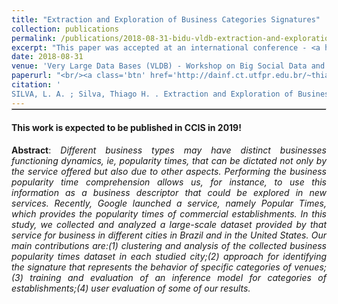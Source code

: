 ```yaml
---
title: "Extraction and Exploration of Business Categories Signatures"
collection: publications
permalink: /publications/2018-08-31-bidu-vldb-extraction-and-exploration
excerpt: "This paper was accepted at an international conference - <a href='https://sites.google.com/view/bidu2018/program/accepted-papers?authuser=0'>VLDB BiDu2018</a>"
date: 2018-08-31
venue: 'Very Large Data Bases (VLDB) - Workshop on Big Social Data and Urban Computing (Bidu)'
paperurl: "<br/><a class='btn' href='http://dainf.ct.utfpr.edu.br/~thiagohs/papers/daSilvabidu18.pdf'>Download PDF</a>"
citation: '
SILVA, L. A. ; Silva, Thiago H. . Extraction and Exploration of Business Categories Signatures. In: VLDB - Workshop on Big Social Data and Urban Computing, 2018, Rio de Janeiro. Proceedings of 44th VLDB, 2018.'
---
```


<hr style=" display: block;
  margin-top: -1.0em;
  margin-bottom: 0.5em;
  margin-left: auto;
  margin-right: auto;
  border-style: inset;
  border-width: 1px;">

#### This work is expected to be published in CCIS in 2019!

<p style='text-align: justify;'>
	<b>Abstract</b>: <i>Different business types may have distinct businesses functioning dynamics, ie, popularity times, that can be dictated not only by the service offered but also due to other aspects. Performing the business popularity time comprehension allows us, for instance, to use this information as a business descriptor that could be explored in new services. Recently, Google launched a service, namely Popular Times, which provides the popularity times of commercial establishments. In this study, we collected and analyzed a large-scale dataset provided by that service for business in different cities in Brazil and in the United States. Our main contributions are:(1) clustering and analysis of the collected business popularity times dataset in each studied city;(2) approach for identifying the signature that represents the behavior of specific categories of venues;(3) training and evaluation of an inference model for categories of establishments;(4) user evaluation of some of our results.</i>
</p>